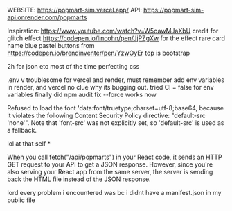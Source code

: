 WEBSITE: https://popmart-sim.vercel.app/ 
API: https://popmart-sim-api.onrender.com/popmarts

Inspiration: 
https://www.youtube.com/watch?v=W5oawMJaXbU credit for glitch effect 
https://codepen.io/lincohn/pen/JjPZgXw for the effect rare card name 
blue pastel buttons from https://codepen.io/brendinventer/pen/YzwOyEr 
top is bootstrap 

2h for json etc most of the time perfecting css

.env v troublesome for vercel and render, must remember add env variables in render, and vercel no clue why its bugging out. tried CI = false for env variables finally did npm audit fix --force works now 


Refused to load the font 'data:font/truetype;charset=utf-8;base64, because it violates the following Content Security Policy directive: "default-src 'none'". Note that 'font-src' was not explicitly set, so 'default-src' is used as a fallback.

 <meta http-equiv="Content-Security-Policy" content="
    default-src 'self';
    font-src 'self' data:;
    img-src 'self' *;
    style-src 'self' 'unsafe-inline' https://cdn.jsdelivr.net;
    script-src 'self' 'unsafe-inline' https://cdn.jsdelivr.net;
    manifest-src 'self';
  "/>

  lol at that self * 

When you call fetch("/api/popmarts") in your React code, it sends an HTTP GET request to your API to get a JSON response. However, since you're also serving your React app from the same server, the server is sending back the HTML file instead of the JSON response.

lord every problem i encountered was bc i didnt have a manifest.json in my public file 

